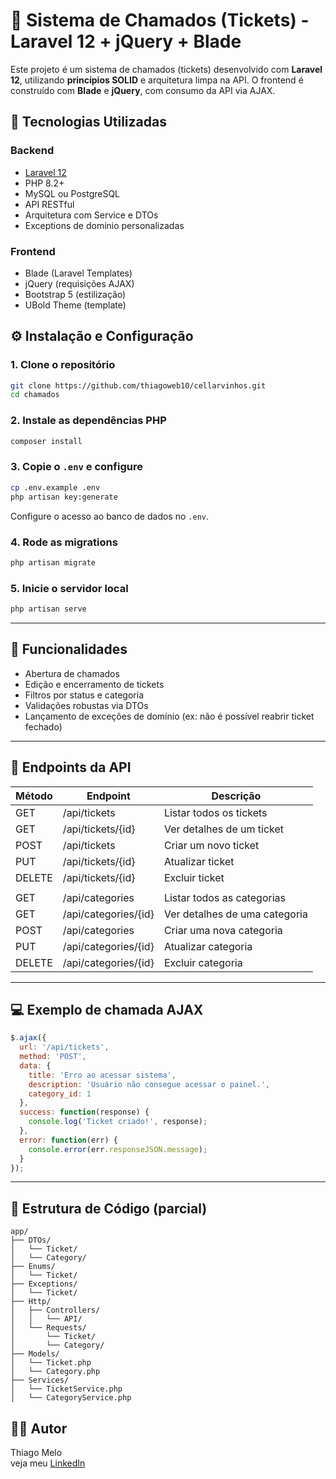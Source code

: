 # 🎫 Sistema de Chamados (Tickets) - Laravel 12 + jQuery + Blade

Este projeto é um sistema de chamados (tickets) desenvolvido com **Laravel 12**, utilizando **princípios SOLID** e arquitetura limpa na API. O frontend é construído com **Blade** e **jQuery**, com consumo da API via AJAX.



## 🚀 Tecnologias Utilizadas

### Backend
- [Laravel 12](https://laravel.com/)
- PHP 8.2+
- MySQL ou PostgreSQL
- API RESTful
- Arquitetura com Service e DTOs
- Exceptions de domínio personalizadas

### Frontend
- Blade (Laravel Templates)
- jQuery (requisições AJAX)
- Bootstrap 5 (estilização)
- UBold Theme (template)

## ⚙️ Instalação e Configuração

### 1. Clone o repositório

```bash
git clone https://github.com/thiagoweb10/cellarvinhos.git
cd chamados
```

### 2. Instale as dependências PHP

```bash
composer install
```

### 3. Copie o `.env` e configure

```bash
cp .env.example .env
php artisan key:generate
```

Configure o acesso ao banco de dados no `.env`.

### 4. Rode as migrations

```bash
php artisan migrate
```

### 5. Inicie o servidor local

```bash
php artisan serve
```

---

## 🧾 Funcionalidades

- Abertura de chamados
- Edição e encerramento de tickets
- Filtros por status e categoria
- Validações robustas via DTOs
- Lançamento de exceções de domínio (ex: não é possível reabrir ticket fechado)

---

## 📡 Endpoints da API

| Método | Endpoint              | Descrição                     |
|--------|------------------------|-------------------------------|
| GET    | /api/tickets           | Listar todos os tickets       |
| GET    | /api/tickets/{id}      | Ver detalhes de um ticket     |
| POST   | /api/tickets           | Criar um novo ticket          |
| PUT    | /api/tickets/{id}      | Atualizar ticket              |
| DELETE | /api/tickets/{id}      | Excluir ticket                |
|        |                        |                               |
| GET    | /api/categories        | Listar todos as categorias    |
| GET    | /api/categories/{id}   | Ver detalhes de uma categoria |
| POST   | /api/categories        | Criar uma nova categoria      |
| PUT    | /api/categories/{id}   | Atualizar categoria           |
| DELETE | /api/categories/{id}   | Excluir categoria             |
---

## 💻 Exemplo de chamada AJAX

```js
$.ajax({
  url: '/api/tickets',
  method: 'POST',
  data: {
    title: 'Erro ao acessar sistema',
    description: 'Usuário não consegue acessar o painel.',
    category_id: 1
  },
  success: function(response) {
    console.log('Ticket criado!', response);
  },
  error: function(err) {
    console.error(err.responseJSON.message);
  }
});
```

---
## 📁 Estrutura de Código (parcial)

```
app/
├── DTOs/
│   └── Ticket/
│   └── Category/
├── Enums/
│   └── Ticket/
├── Exceptions/
│   └── Ticket/
├── Http/
│   ├── Controllers/
│   │   └── API/
│   └── Requests/
│       └── Ticket/
│       └── Category/
├── Models/
│   └── Ticket.php
│   └── Category.php
├── Services/
│   └── TicketService.php
│   └── CategoryService.php
```

## 👨‍💻 Autor

Thiago Melo <br>
veja meu [LinkedIn](https://www.linkedin.com/in/thiago-melo-10/)
